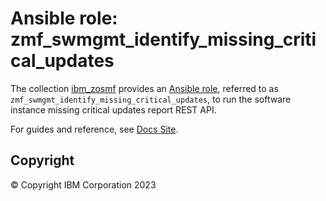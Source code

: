 # Ansible role: zmf_swmgmt_identify_missing_critical_updates
The collection [ibm_zosmf](../../README.md) provides an [Ansible role](https://docs.ansible.com/ansible/latest/user_guide/playbooks_reuse_roles.html), referred to as `zmf_swmgmt_identify_missing_critical_updates`, to run the software instance missing critical updates report REST API.

For guides and reference, see [Docs Site](https://ibm.github.io/z_ansible_collections_doc/ibm_zosmf/docs/source/roles/zmf_swmgmt_identify_missing_critical_updates.html).

## Copyright
© Copyright IBM Corporation 2023